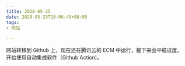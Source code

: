 ```yaml
---
title: 2020-05-25
date: 2020-05-25T20:06:49+08:00
tags:
- 网站

---
```

网站转移到 Github 上，现在还在腾讯云的 ECM 中运行，接下来会平稳过度。  
开始使用自动集成软件（Github Action)。